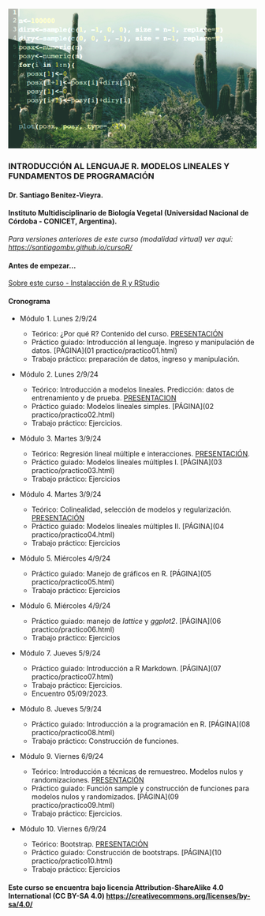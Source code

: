 ![fig1](/images/cactus.png)

### INTRODUCCIÓN AL LENGUAJE R. MODELOS LINEALES Y FUNDAMENTOS DE PROGRAMACIÓN

#### Dr. Santiago Benitez-Vieyra. 
#### Instituto Multidisciplinario de Biología Vegetal (Universidad Nacional de Córdoba - CONICET, Argentina). 

*Para versiones anteriores de este curso (modalidad virtual) ver aquí: https://santiagombv.github.io/cursoR/*


#### Antes de empezar...
[Sobre este curso - Instalacción de R y RStudio](https://github.com/curso-statsCBA/curso-R/blob/master/00%20instalacion/instalacion.html)

#### Cronograma   

* Módulo 1. Lunes 2/9/24   
  + Teórico: ¿Por qué R? Contenido del curso. [PRESENTACIÓN](teoricos/teor1.html) 
  + Práctico guiado: Introducción al lenguaje. Ingreso y manipulación de datos. [PÁGINA](01 practico/practico01.html)
  + Trabajo práctico: preparación de datos, ingreso y manipulación.  
  
* Módulo 2. Lunes 2/9/24   
  + Teórico: Introducción a modelos lineales. Predicción: datos de entrenamiento y de prueba. [PRESENTACION](teoricos/teor2.html) 
  + Práctico guiado: Modelos lineales simples. [PÁGINA](02 practico/practico02.html) 
  + Trabajo práctico: Ejercicios.   

* Módulo 3. Martes 3/9/24
  + Teórico: Regresión lineal múltiple e interacciones. [PRESENTACIÓN](teoricos/teor3.html).
  + Práctico guiado: Modelos lineales múltiples I. [PÁGINA](03 practico/practico03.html)   
  + Trabajo práctico: Ejercicios   

* Módulo 4. Martes 3/9/24
  + Teórico: Colinealidad, selección de modelos y regularización. [PRESENTACIÓN](teoricos/teor4.html)  
  + Práctico guiado: Modelos lineales múltiples II. [PÁGINA](04 practico/practico04.html)     
  + Trabajo práctico: Ejercicios   

* Módulo 5. Miércoles 4/9/24
  + Práctico guiado: Manejo de gráficos en R. [PÁGINA](05 practico/practico05.html)
  + Trabajo práctico: Ejercicios   
 

* Módulo 6. Miércoles 4/9/24   
  + Práctico guiado: manejo de *lattice* y *ggplot2*. [PÁGINA](06 practico/practico06.html) 
  + Trabajo práctico: Ejercicios    

* Módulo 7. Jueves 5/9/24   
  + Práctico guiado: Introducción a R Markdown. [PÁGINA](07 practico/practico07.html) 
  + Trabajo práctico: Ejercicios.    
  + Encuentro 05/09/2023.
  
* Módulo 8. Jueves 5/9/24   
  + Práctico guiado: Introducción a la programación en R. [PÁGINA](08 practico/practico08.html) 
  + Trabajo práctico: Construcción de funciones.   

* Módulo 9. Viernes 6/9/24   
  + Teórico: Introducción a técnicas de remuestreo. Modelos nulos y randomizaciones. [PRESENTACIÓN](teoricos/teor5.html) 
  + Práctico guiado: Función sample y construcción de funciones para modelos nulos y randomizados. [PÁGINA](09 practico/practico09.html) 
  + Trabajo práctico: Ejercicios.   

* Módulo 10. Viernes 6/9/24   
  + Teórico: Bootstrap. [PRESENTACIÓN](teoricos/teor6.html)   
  + Práctico guiado: Construcción de bootstraps. [PÁGINA](10 practico/practico10.html)
  + Trabajo práctico: Ejercicios   

#### Este curso se encuentra bajo licencia Attribution-ShareAlike 4.0 International (CC BY-SA 4.0) https://creativecommons.org/licenses/by-sa/4.0/
 
